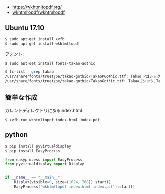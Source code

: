 - https://wkhtmltopdf.org/
- [wkhtmltopdf/wkhtmltopdf](https://github.com/wkhtmltopdf/wkhtmltopdf)

## Ubuntu 17.10

~~~bash
$ sudo apt-get install xvfb
$ sudo apt-get install wkhtmltopdf
~~~

フォント:

~~~bash
$ sudo apt-get install fonts-takao-gothic
~~~

~~~bash
$ fc-list | grep takao
/usr/share/fonts/truetype/takao-gothic/TakaoPGothic.ttf: Takao Pゴシック,TakaoPGothic:style=Regular
/usr/share/fonts/truetype/takao-gothic/TakaoGothic.ttf: Takaoゴシック,TakaoGothic:style=Regular
~~~

## 簡単な作成

カレントディレクトリにあるindex.html:

~~~
$ xvfb-run wkhtmltopdf index.html index.pdf
~~~

## python

~~~bash
$ pip install pyvirtualdisplay    
$ pip install EasyProcess
~~~

~~~py
from easyprocess import EasyProcess
from pyvirtualdisplay import Display


if __name__ == "__main__":
    Display(visible=0, size=(1024, 768)).start()
    EasyProcess('wkhtmltopdf index.html index.pdf').start()
~~~
